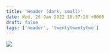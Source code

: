 ```yaml
---
title: 'Header (dark, small)'
date: Wed, 26 Jan 2022 10:37:26 +0000
draft: false
tags: ['header', 'twentytwentytwo']
---
```


![](https://www.main-vision.com/richard/blog/wp-content/uploads/2021/12/img_8460-1024x768.jpg)